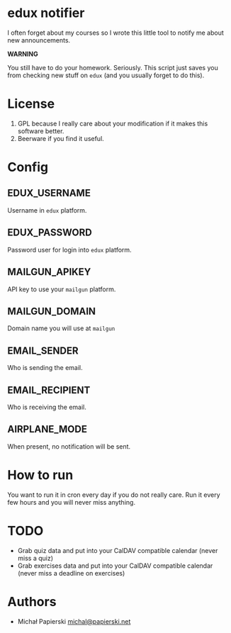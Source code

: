 edux notifier
===

I often forget about my courses so I wrote this little tool to notify me about new announcements.

**WARNING**

You still have to do your homework. Seriously. This script just saves you from checking new stuff on `edux` (and you usually forget to do this).

# License

1. GPL because I really care about your modification if it makes this software better.
2. Beerware if you find it useful.

# Config

## EDUX_USERNAME

Username in `edux` platform.

## EDUX_PASSWORD

Password user for login into `edux` platform.

## MAILGUN_APIKEY

API key to use your `mailgun` platform.

## MAILGUN_DOMAIN

Domain name you will use at `mailgun` 

## EMAIL_SENDER

Who is sending the email.

## EMAIL_RECIPIENT

Who is receiving the email.

## AIRPLANE_MODE

When present, no notification will be sent.

# How to run

You want to run it in cron every day if you do not really care. Run it every few hours and you will never miss anything.

# TODO

- Grab quiz data and put into your CalDAV compatible calendar (never miss a quiz)
- Grab exercises data and put into your CalDAV compatible calendar (never miss a deadline on exercises)

# Authors

* Michał Papierski <michal@papierski.net>
